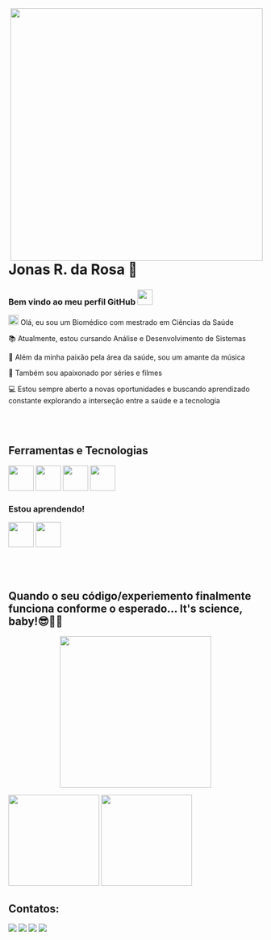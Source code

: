 <img align="right" height="500em" src="https://raw.githubusercontent.com/gist/J0N4SrR/728e5b9c27c94cb5eef51b09c441034f/raw/a74ab6b8c029acec373ddc7befc94eb725256073/githubcard.svg"/>



# Jonas R. da Rosa 🔬

<div align="left">

### Bem vindo ao meu perfil GitHub <img src="https://gist.github.com/arunprakashpj/48aa20057048b46c6f9ba9d114a8b76f/raw/69a9d496f651091a509ea8d9913c4aef5c419afb/Hi.gif" height="30px"> </h1>

<p> <img src="https://media3.giphy.com/media/MExJwe6KhXhBpKaysi/giphy.gif?cid=ecf05e478nxn4gz1xmujb6g4w1kfz5a4zllwrecpwz25wp15&ep=v1_stickers_search&rid=giphy.gif&ct=s" height="20px"> </h1> Olá, eu sou um Biomédico com mestrado em Ciências da Saúde</p>
<p> 📚 Atualmente, estou cursando Análise e Desenvolvimento de Sistemas</p>
<p> 🎵 Além da minha paixão pela área da saúde, sou um amante da música</p>
<p> 🎥 Também sou apaixonado por séries e filmes</p>
<p> 💻 Estou sempre aberto a novas oportunidades e buscando aprendizado constante explorando a interseção entre a saúde e a tecnologia</p>
</div>
<div>
<br><br>
<div>

## Ferramentas e Tecnologias

<img loading="lazy" src="https://cdn.jsdelivr.net/gh/devicons/devicon/icons/html5/html5-original-wordmark.svg" width="50" height="50"/>
<img loading="lazy" src="https://cdn.jsdelivr.net/gh/devicons/devicon/icons/css3/css3-original-wordmark.svg" width="50" height="50"/>
<img loading="lazy" src="https://cdn.jsdelivr.net/gh/devicons/devicon/icons/javascript/javascript-original.svg" width="50" height="50"/>
<img loading="lazy" src="https://cdn.jsdelivr.net/gh/devicons/devicon/icons/c/c-original.svg" width="50" height="50"/>

### Estou aprendendo!

<img loading="lazy" src="https://cdn.jsdelivr.net/gh/devicons/devicon/icons/rstudio/rstudio-original.svg" width="50" height="50"/>
<img loading="lazy" src="https://cdn.jsdelivr.net/gh/devicons/devicon/icons/python/python-original.svg" width="50" height="50"/>
<br><br><br><br>
</div>
<p align = "center">

## Quando o seu código/experiemento finalmente funciona conforme o esperado... It's science, baby!😎🔬💡

</p>

<p align = "center" > <img src="https://media.tenor.com/b6vXi-LxP50AAAAd/oakley-sciencedog.gif" height="300px"> </p>

<div>

<div>
<p>
  <img src="https://github-readme-stats.vercel.app/api/top-langs/?username=J0N4SrR&layout=compact&langs_count=7&theme=radical" height="180em"/>
  <img src="https://github-readme-stats.vercel.app/api?username=J0N4SrR&show_icons=true&theme=dracula&include_all_commits=true&count_private=true" height="180em"/>
</p>
</div>


</div>



## Contatos:

<div>

<a href="https://www.instagram.com/jonasr.r/" target="_blank"><img loading="lazy" src="https://img.shields.io/badge/-Instagram-%23E4405F?style=for-the-badge&logo=instagram&logoColor=white" target="_blank"></a>
<a href="https://www.twitch.tv/seu-usuário-aqui" target="_blank"><img loading="lazy" src="https://img.shields.io/badge/Twitch-9146FF?style=for-the-badge&logo=twitch&logoColor=white" target="_blank"></a>
<a href = "mailto:contato@seu-usuário-aqui"><img loading="lazy" src="https://img.shields.io/badge/Gmail-D14836?style=for-the-badge&logo=gmail&logoColor=white" target="_blank"></a>
<a href="https://www.linkedin.com/in/seu-usuário-linkedln-aqui" target="_blank"><img loading="lazy" src="https://img.shields.io/badge/-LinkedIn-%230077B5?style=for-the-badge&logo=linkedin&logoColor=white" target="_blank"></a>   
</div>









        
          
